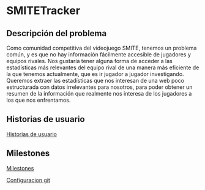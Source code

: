 # SMITETracker
## Descripción del problema
Como comunidad competitiva del videojuego SMITE, tenemos un problema común, y es que no hay información fácilmente accesible de jugadores y equipos rivales. Nos gustaría tener alguna forma de acceder a las estadísticas más relevantes del equipo rival de una manera más eficiente de la que tenemos actualmente, que es ir jugador a jugador investigando. Queremos extraer las estadísticas que nos interesan de una web poco estructurada con datos irrelevantes para nosotros, para poder obtener un resumen de la información que realmente nos interesa de los jugadores a los que nos enfrentamos.

## Historias de usuario

<a href="/docs/historias_usuario.md">Historias de usuario</a>

## Milestones

<a href="/docs/milestones.md">Milestones</a>


<a href="/docs/gitconfiguration.png">Configuracion git</a>

